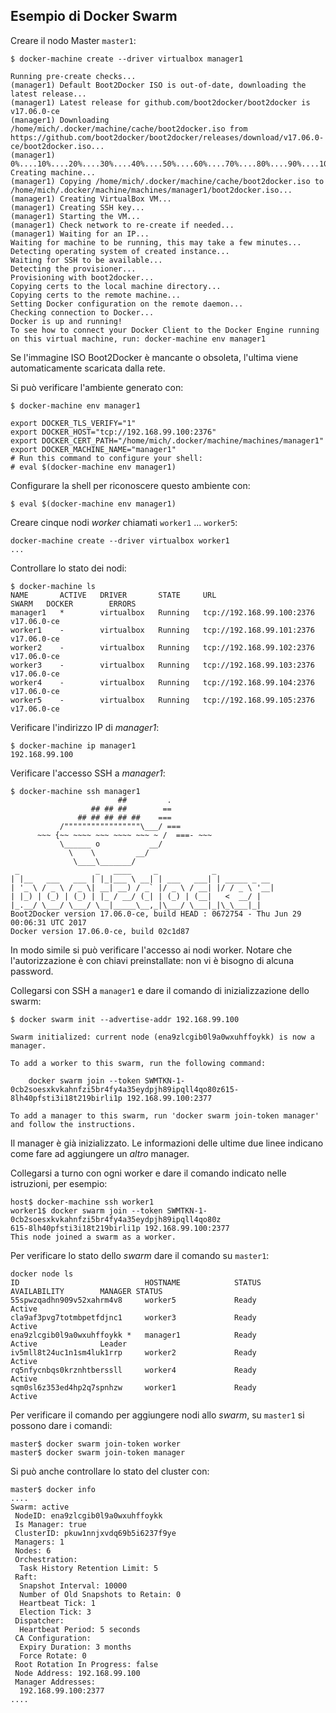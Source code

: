 ## Esempio di Docker Swarm

Creare il nodo Master `master1`:
```
$ docker-machine create --driver virtualbox manager1

Running pre-create checks...
(manager1) Default Boot2Docker ISO is out-of-date, downloading the latest release...
(manager1) Latest release for github.com/boot2docker/boot2docker is v17.06.0-ce
(manager1) Downloading /home/mich/.docker/machine/cache/boot2docker.iso from https://github.com/boot2docker/boot2docker/releases/download/v17.06.0-ce/boot2docker.iso...
(manager1) 0%....10%....20%....30%....40%....50%....60%....70%....80%....90%....100%
Creating machine...
(manager1) Copying /home/mich/.docker/machine/cache/boot2docker.iso to /home/mich/.docker/machine/machines/manager1/boot2docker.iso...
(manager1) Creating VirtualBox VM...
(manager1) Creating SSH key...
(manager1) Starting the VM...
(manager1) Check network to re-create if needed...
(manager1) Waiting for an IP...
Waiting for machine to be running, this may take a few minutes...
Detecting operating system of created instance...
Waiting for SSH to be available...
Detecting the provisioner...
Provisioning with boot2docker...
Copying certs to the local machine directory...
Copying certs to the remote machine...
Setting Docker configuration on the remote daemon...
Checking connection to Docker...
Docker is up and running!
To see how to connect your Docker Client to the Docker Engine running on this virtual machine, run: docker-machine env manager1
```
Se l'immagine ISO Boot2Docker è mancante o obsoleta, l'ultima viene automaticamente scaricata dalla rete.

Si può verificare l'ambiente generato con:
```
$ docker-machine env manager1

export DOCKER_TLS_VERIFY="1"
export DOCKER_HOST="tcp://192.168.99.100:2376"
export DOCKER_CERT_PATH="/home/mich/.docker/machine/machines/manager1"
export DOCKER_MACHINE_NAME="manager1"
# Run this command to configure your shell: 
# eval $(docker-machine env manager1)
```

Configurare la shell per riconoscere questo ambiente con:
```
$ eval $(docker-machine env manager1)
```

Creare cinque nodi _worker_ chiamati `worker1` ... `worker5`:
```
docker-machine create --driver virtualbox worker1
...
```

Controllare lo stato dei nodi:
```
$ docker-machine ls
NAME       ACTIVE   DRIVER       STATE     URL                         SWARM   DOCKER        ERRORS
manager1   *        virtualbox   Running   tcp://192.168.99.100:2376           v17.06.0-ce   
worker1    -        virtualbox   Running   tcp://192.168.99.101:2376           v17.06.0-ce   
worker2    -        virtualbox   Running   tcp://192.168.99.102:2376           v17.06.0-ce   
worker3    -        virtualbox   Running   tcp://192.168.99.103:2376           v17.06.0-ce   
worker4    -        virtualbox   Running   tcp://192.168.99.104:2376           v17.06.0-ce   
worker5    -        virtualbox   Running   tcp://192.168.99.105:2376           v17.06.0-ce   
```

Verificare l'indirizzo IP di _manager1_:
```
$ docker-machine ip manager1
192.168.99.100
```

Verificare l'accesso SSH a _manager1_:
```
$ docker-machine ssh manager1
                        ##         .
                  ## ## ##        ==
               ## ## ## ## ##    ===
           /"""""""""""""""""\___/ ===
      ~~~ {~~ ~~~~ ~~~ ~~~~ ~~~ ~ /  ===- ~~~
           \______ o           __/
             \    \         __/
              \____\_______/
 _                 _   ____     _            _
| |__   ___   ___ | |_|___ \ __| | ___   ___| | _____ _ __
| '_ \ / _ \ / _ \| __| __) / _` |/ _ \ / __| |/ / _ \ '__|
| |_) | (_) | (_) | |_ / __/ (_| | (_) | (__|   <  __/ |
|_.__/ \___/ \___/ \__|_____\__,_|\___/ \___|_|\_\___|_|
Boot2Docker version 17.06.0-ce, build HEAD : 0672754 - Thu Jun 29 00:06:31 UTC 2017
Docker version 17.06.0-ce, build 02c1d87
```

In modo simile si può verificare l'accesso ai nodi worker.
Notare che l'autorizzazione è con chiavi preinstallate: non vi è bisogno di alcuna password.

Collegarsi con SSH a `manager1` e dare il comando di inizializzazione dello swarm:
```
$ docker swarm init --advertise-addr 192.168.99.100

Swarm initialized: current node (ena9zlcgib0l9a0wxuhffoykk) is now a manager.

To add a worker to this swarm, run the following command:

    docker swarm join --token SWMTKN-1-0cb2soesxkvkahnfzi5br4fy4a35eydpjh89ipqll4qo80z615-8lh40pfsti3i18t219birli1p 192.168.99.100:2377

To add a manager to this swarm, run 'docker swarm join-token manager' and follow the instructions.
```
Il manager è già inizializzato. Le informazioni delle ultime due linee indicano come fare ad aggiungere un _altro_ manager.

Collegarsi a turno con ogni worker e dare il comando indicato nelle istruzioni, per esempio:
```
host$ docker-machine ssh worker1
worker1$ docker swarm join --token SWMTKN-1-0cb2soesxkvkahnfzi5br4fy4a35eydpjh89ipqll4qo80z
615-8lh40pfsti3i18t219birli1p 192.168.99.100:2377
This node joined a swarm as a worker.
```

Per verificare lo stato dello _swarm_ dare il comando su `master1`:
```
docker node ls
ID                            HOSTNAME            STATUS              AVAILABILITY        MANAGER STATUS
55spwzqadhn909v52xahrm4v8     worker5             Ready               Active              
cla9af3pvg7totmbpetfdjnc1     worker3             Ready               Active              
ena9zlcgib0l9a0wxuhffoykk *   manager1            Ready               Active              Leader
iv5mll8t24uc1n1sm4luk1rrp     worker2             Ready               Active              
rq5nfycnbqs0krznhtberssll     worker4             Ready               Active              
sqm0sl6z353ed4hp2q7spnhzw     worker1             Ready               Active
```

Per verificare il comando per aggiungere nodi allo _swarm_, su `master1` si possono dare i comandi:
```
master$ docker swarm join-token worker
master$ docker swarm join-token manager
```

Si può anche controllare lo stato del cluster con:
```
master$ docker info
....
Swarm: active
 NodeID: ena9zlcgib0l9a0wxuhffoykk
 Is Manager: true
 ClusterID: pkuw1nnjxvdq69b5i6237f9ye
 Managers: 1
 Nodes: 6
 Orchestration:
  Task History Retention Limit: 5
 Raft:
  Snapshot Interval: 10000
  Number of Old Snapshots to Retain: 0
  Heartbeat Tick: 1
  Election Tick: 3
 Dispatcher:
  Heartbeat Period: 5 seconds
 CA Configuration:
  Expiry Duration: 3 months
  Force Rotate: 0
 Root Rotation In Progress: false
 Node Address: 192.168.99.100
 Manager Addresses:
  192.168.99.100:2377
....
```
